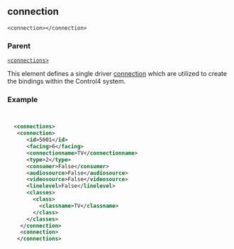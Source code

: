 ## connection

`<connection></connection>`


### Parent

[`<connections>`][1]


This element defines a single driver [connection][2] which are utilized to create the bindings within the Control4 system.


### Example

```xml


  <connections>
   <connection>
      <id>5001</id>
      <facing>6</facing>
      <connectionname>TV</connectionname>
      <type>2</type>
      <consumer>False</consumer>
      <audiosource>False</audiosource>
      <videosource>False</videosource>
      <linelevel>False</linelevel>
      <classes>
        <class>
          <classname>TV</classname>
        </class>
      </classes>
    </connection>
    <connection>
   </connections>
```

[1]:	https://snap-one.github.io/docs-driverworks-xml/#common-xml-connections
[2]:	https://snap-one.github.io/docs-driverworks-fundamentals/#connections